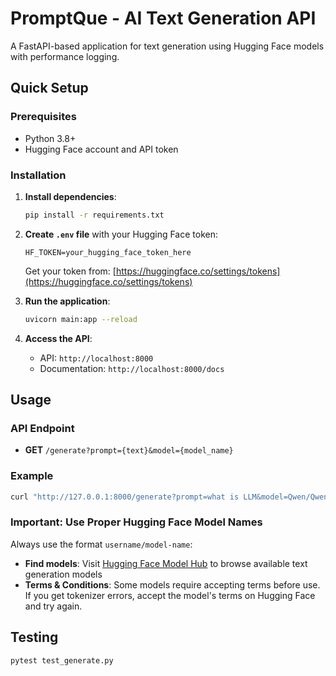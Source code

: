 # PromptQue - AI Text Generation API

A FastAPI-based application for text generation using Hugging Face models with performance logging.

## Quick Setup

### Prerequisites
- Python 3.8+
- Hugging Face account and API token

### Installation

1. **Install dependencies**:
   ```bash
   pip install -r requirements.txt
   ```

2. **Create `.env` file** with your Hugging Face token:
   ```env
   HF_TOKEN=your_hugging_face_token_here
   ```
   Get your token from: [https://huggingface.co/settings/tokens](https://huggingface.co/settings/tokens)

3. **Run the application**:
   ```bash
   uvicorn main:app --reload
   ```

4. **Access the API**:
   - API: `http://localhost:8000`
   - Documentation: `http://localhost:8000/docs`

## Usage

### API Endpoint
- **GET** `/generate?prompt={text}&model={model_name}`

### Example
```bash
curl "http://127.0.0.1:8000/generate?prompt=what is LLM&model=Qwen/Qwen2.5-Coder-32B-Instruct"
```

### Important: Use Proper Hugging Face Model Names

Always use the format `username/model-name`:

- **Find models**: Visit [Hugging Face Model Hub](https://huggingface.co/models?pipeline_tag=text-generation) to browse available text generation  models
- **Terms & Conditions**: Some models require accepting terms before use. If you get tokenizer errors, accept the model's terms on Hugging Face and try again.


## Testing
```bash
pytest test_generate.py 
```

